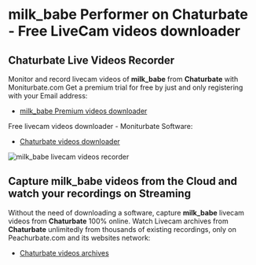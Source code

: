 # milk_babe Performer on Chaturbate - Free LiveCam videos downloader

## Chaturbate Live Videos Recorder

Monitor and record livecam videos of **milk_babe** from **Chaturbate** with Moniturbate.com
Get a premium trial for free by just and only registering with your Email address:
* [milk_babe Premium videos downloader](https://moniturbate.com/request-demo-licence-key.html)

Free livecam videos downloader - Moniturbate Software:
* [Chaturbate videos downloader](https://moniturbate.com/moniturbate-download-software.html)

![milk_babe livecam videos recorder](https://peachurnet.com/templates/moniturbate-software.png)


## Capture milk_babe videos from the Cloud and watch your recordings on Streaming

Without the need of downloading a software, capture **milk_babe** livecam videos from **Chaturbate** 100% online.
Watch Livecam archives from **Chaturbate** unlimitedly from thousands of existing recordings, only on Peachurbate.com and its websites network:
* [Chaturbate videos archives](https://peachurnet.com/)